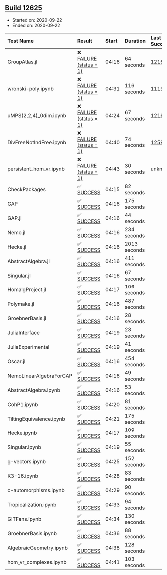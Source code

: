 ## [Build 12625](https://oscarci.mathematik.uni-kl.de/job/oscar/12625/)

* Started on: 2020-09-22
* Ended on: 2020-09-22

| Test Name    | Result | Start | Duration | Last Success | First Failure |
|:-------------|:-------|:------|:---------|:-------------|:--------------|
| GroupAtlas.jl | ❌ [FAILURE (status = 1)](https://oscarci.mathematik.uni-kl.de/job/oscar/12625/artifact/logs/build-12625/GroupAtlas.jl.log) | 04:16 | 64 seconds | [12167](https://oscarci.mathematik.uni-kl.de/job/oscar/12167/) | [12168](https://oscarci.mathematik.uni-kl.de/job/oscar/12168/) |
| wronski-poly.ipynb | ❌ [FAILURE (status = 1)](https://oscarci.mathematik.uni-kl.de/job/oscar/12625/artifact/logs/build-12625/wronski-poly.ipynb.log) | 04:31 | 116 seconds | [11192](https://oscarci.mathematik.uni-kl.de/job/oscar/11192/) | [11193](https://oscarci.mathematik.uni-kl.de/job/oscar/11193/) |
| uMPS(2,2,4)_0dim.ipynb | ❌ [FAILURE (status = 1)](https://oscarci.mathematik.uni-kl.de/job/oscar/12625/artifact/logs/build-12625/uMPS-2-2-4-_0dim.ipynb.log) | 04:24 | 67 seconds | [12167](https://oscarci.mathematik.uni-kl.de/job/oscar/12167/) | [12168](https://oscarci.mathematik.uni-kl.de/job/oscar/12168/) |
| DivFreeNotIndFree.ipynb | ❌ [FAILURE (status = 1)](https://oscarci.mathematik.uni-kl.de/job/oscar/12625/artifact/logs/build-12625/DivFreeNotIndFree.ipynb.log) | 04:40 | 74 seconds | [12594](https://oscarci.mathematik.uni-kl.de/job/oscar/12594/) | [12595](https://oscarci.mathematik.uni-kl.de/job/oscar/12595/) |
| persistent_hom_vr.ipynb | ❌ [FAILURE (status = 1)](https://oscarci.mathematik.uni-kl.de/job/oscar/12625/artifact/logs/build-12625/persistent_hom_vr.ipynb.log) | 04:43 | 30 seconds | unknown | unknown |
| CheckPackages | ✅ [SUCCESS](https://oscarci.mathematik.uni-kl.de/job/oscar/12625/artifact/logs/build-12625/CheckPackages.log) | 04:15 | 82 seconds |  |  |
| GAP | ✅ [SUCCESS](https://oscarci.mathematik.uni-kl.de/job/oscar/12625/artifact/logs/build-12625/GAP.log) | 04:16 | 175 seconds |  |  |
| GAP.jl | ✅ [SUCCESS](https://oscarci.mathematik.uni-kl.de/job/oscar/12625/artifact/logs/build-12625/GAP.jl.log) | 04:16 | 44 seconds |  |  |
| Nemo.jl | ✅ [SUCCESS](https://oscarci.mathematik.uni-kl.de/job/oscar/12625/artifact/logs/build-12625/Nemo.jl.log) | 04:16 | 234 seconds |  |  |
| Hecke.jl | ✅ [SUCCESS](https://oscarci.mathematik.uni-kl.de/job/oscar/12625/artifact/logs/build-12625/Hecke.jl.log) | 04:16 | 2013 seconds |  |  |
| AbstractAlgebra.jl | ✅ [SUCCESS](https://oscarci.mathematik.uni-kl.de/job/oscar/12625/artifact/logs/build-12625/AbstractAlgebra.jl.log) | 04:16 | 411 seconds |  |  |
| Singular.jl | ✅ [SUCCESS](https://oscarci.mathematik.uni-kl.de/job/oscar/12625/artifact/logs/build-12625/Singular.jl.log) | 04:16 | 67 seconds |  |  |
| HomalgProject.jl | ✅ [SUCCESS](https://oscarci.mathematik.uni-kl.de/job/oscar/12625/artifact/logs/build-12625/HomalgProject.jl.log) | 04:17 | 106 seconds |  |  |
| Polymake.jl | ✅ [SUCCESS](https://oscarci.mathematik.uni-kl.de/job/oscar/12625/artifact/logs/build-12625/Polymake.jl.log) | 04:16 | 487 seconds |  |  |
| GroebnerBasis.jl | ✅ [SUCCESS](https://oscarci.mathematik.uni-kl.de/job/oscar/12625/artifact/logs/build-12625/GroebnerBasis.jl.log) | 04:16 | 28 seconds |  |  |
| JuliaInterface | ✅ [SUCCESS](https://oscarci.mathematik.uni-kl.de/job/oscar/12625/artifact/logs/build-12625/JuliaInterface.log) | 04:19 | 23 seconds |  |  |
| JuliaExperimental | ✅ [SUCCESS](https://oscarci.mathematik.uni-kl.de/job/oscar/12625/artifact/logs/build-12625/JuliaExperimental.log) | 04:19 | 41 seconds |  |  |
| Oscar.jl | ✅ [SUCCESS](https://oscarci.mathematik.uni-kl.de/job/oscar/12625/artifact/logs/build-12625/Oscar.jl.log) | 04:16 | 454 seconds |  |  |
| NemoLinearAlgebraForCAP | ✅ [SUCCESS](https://oscarci.mathematik.uni-kl.de/job/oscar/12625/artifact/logs/build-12625/NemoLinearAlgebraForCAP.log) | 04:16 | 49 seconds |  |  |
| AbstractAlgebra.ipynb | ✅ [SUCCESS](https://oscarci.mathematik.uni-kl.de/job/oscar/12625/artifact/logs/build-12625/AbstractAlgebra.ipynb.log) | 04:16 | 53 seconds |  |  |
| CohP1.ipynb | ✅ [SUCCESS](https://oscarci.mathematik.uni-kl.de/job/oscar/12625/artifact/logs/build-12625/CohP1.ipynb.log) | 04:20 | 81 seconds |  |  |
| TiltingEquivalence.ipynb | ✅ [SUCCESS](https://oscarci.mathematik.uni-kl.de/job/oscar/12625/artifact/logs/build-12625/TiltingEquivalence.ipynb.log) | 04:21 | 175 seconds |  |  |
| Hecke.ipynb | ✅ [SUCCESS](https://oscarci.mathematik.uni-kl.de/job/oscar/12625/artifact/logs/build-12625/Hecke.ipynb.log) | 04:17 | 109 seconds |  |  |
| Singular.ipynb | ✅ [SUCCESS](https://oscarci.mathematik.uni-kl.de/job/oscar/12625/artifact/logs/build-12625/Singular.ipynb.log) | 04:19 | 55 seconds |  |  |
| g-vectors.ipynb | ✅ [SUCCESS](https://oscarci.mathematik.uni-kl.de/job/oscar/12625/artifact/logs/build-12625/g-vectors.ipynb.log) | 04:25 | 152 seconds |  |  |
| K3-16.ipynb | ✅ [SUCCESS](https://oscarci.mathematik.uni-kl.de/job/oscar/12625/artifact/logs/build-12625/K3-16.ipynb.log) | 04:28 | 83 seconds |  |  |
| c-automorphisms.ipynb | ✅ [SUCCESS](https://oscarci.mathematik.uni-kl.de/job/oscar/12625/artifact/logs/build-12625/c-automorphisms.ipynb.log) | 04:29 | 90 seconds |  |  |
| Tropicalization.ipynb | ✅ [SUCCESS](https://oscarci.mathematik.uni-kl.de/job/oscar/12625/artifact/logs/build-12625/Tropicalization.ipynb.log) | 04:33 | 94 seconds |  |  |
| GITFans.ipynb | ✅ [SUCCESS](https://oscarci.mathematik.uni-kl.de/job/oscar/12625/artifact/logs/build-12625/GITFans.ipynb.log) | 04:34 | 130 seconds |  |  |
| GroebnerBasis.ipynb | ✅ [SUCCESS](https://oscarci.mathematik.uni-kl.de/job/oscar/12625/artifact/logs/build-12625/GroebnerBasis.ipynb.log) | 04:36 | 88 seconds |  |  |
| AlgebraicGeometry.ipynb | ✅ [SUCCESS](https://oscarci.mathematik.uni-kl.de/job/oscar/12625/artifact/logs/build-12625/AlgebraicGeometry.ipynb.log) | 04:38 | 128 seconds |  |  |
| hom_vr_complexes.ipynb | ✅ [SUCCESS](https://oscarci.mathematik.uni-kl.de/job/oscar/12625/artifact/logs/build-12625/hom_vr_complexes.ipynb.log) | 04:41 | 103 seconds |  |  |
